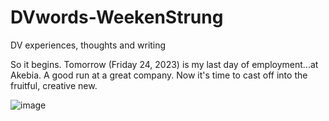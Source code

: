 # DVwords-WeekenStrung
DV experiences, thoughts and writing


So it begins.  Tomorrow (Friday 24, 2023) is my last day of employment...at Akebia.  A good run at a great company.
Now it's time to cast off into the fruitful, creative new.


![image](https://user-images.githubusercontent.com/128755897/227399668-b92f2d19-9199-4d79-b4b5-e154b959e0ef.png)
